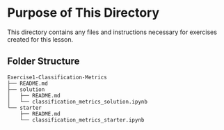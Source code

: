 # Purpose of This Directory

This directory contains any files and instructions necessary for exercises created for this lesson.

## Folder Structure

```
Exercise1-Classification-Metrics
├── README.md
├── solution
│   ├── README.md
│   └── classification_metrics_solution.ipynb
└── starter
    ├── README.md
    └── classification_metrics_starter.ipynb
```
